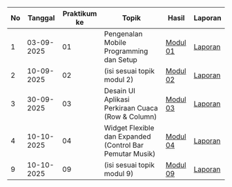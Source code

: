 | No | Tanggal     | Praktikum ke | Topik                                          | Hasil         | Laporan              |
|----|-------------|--------------|------------------------------------------------|---------------|----------------------|
| 1  | 03-09-2025  | 01           | Pengenalan Mobile Programming dan Setup        | [Modul 01](https://github.com/taqiyyahRusydiyyah/Praktikum_mobile_modul1) | [Laporan](https://docs.google.com/document/d/e/2PACX-1vSfkV24y-3vXUyEQdXxzwXtafYgPhpqEuNGlYrKrJH5YnYOt8XHuRWQQIA-Db7PYmVdbnRxF0QXpqfh/pub) |
| 2  | 10-09-2025  | 02           | (isi sesuai topik modul 2)                     | [Modul 02](#) | [Laporan](https://docs.google.com/document/d/e/2PACX-1vSIQhmQptHNOp4fR65HnxsO7t306k-qFxidD0vWMqFgQ86hoMYhdPGmyDqbyx7-mtoCGvy3KZeTkxFO/pub) |
| 3  | 30-09-2025  | 03           | Desain UI Aplikasi Perkiraan Cuaca (Row & Column) | [Modul 03](#) | [Laporan](https://docs.google.com/document/d/1_KjLh74M31kJGJuwETEYGPNz3ZxRXscPXZoMSplksTA/edit?usp=sharing) |
| 4  | 10-10-2025  | 04           | Widget Flexible dan Expanded (Control Bar Pemutar Musik) | [Modul 04](#) | [Laporan](https://docs.google.com/document/d/1trTrUUizlJB4P4dG62NNNwNTJ6OJhismYq27OdpNPIk/edit?usp=sharing) |
| 9  | 10-10-2025  | 09           | (isi sesuai topik modul 9)                     | [Modul 09](#) | [Laporan](https://docs.google.com/document/d/1Qpp7SaMbU_xlUwR5puSmzcHxQr9qS-eNy8Wqhxb7_qc/edit?usp=sharing) |
